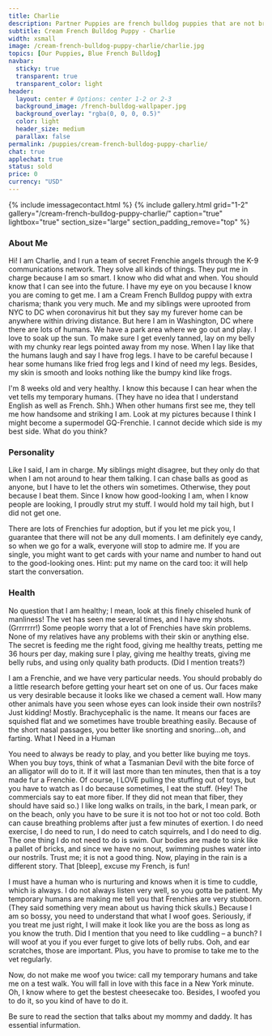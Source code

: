 ```yaml
---
title: Charlie
description: Partner Puppies are french bulldog puppies that are not bred by us, but instead by a partner breeder. Partner Puppies are covered by Ethical Frenchie's Health Gaurantee, and are thoroughly investigated and inspected before being listed on our site.
subtitle: Cream French Bulldog Puppy - Charlie
width: xsmall
image: /cream-french-bulldog-puppy-charlie/charlie.jpg
topics: [Our Puppies, Blue French Bulldog]
navbar:
  sticky: true
  transparent: true
  transparent_color: light
header:
  layout: center # Options: center 1-2 or 2-3
  background_image: /french-bulldog-wallpaper.jpg
  background_overlay: "rgba(0, 0, 0, 0.5)"
  color: light
  header_size: medium
  parallax: false
permalink: /puppies/cream-french-bulldog-puppy-charlie/
chat: true
applechat: true
status: sold
price: 0
currency: "USD"
---
```

{% include imessagecontact.html %}
{% include gallery.html 
	grid="1-2"
	gallery="/cream-french-bulldog-puppy-charlie/"
	caption="true"
	lightbox="true"
  section_size="large"
  section_padding_remove="top"
%}

### About Me

Hi! I am Charlie, and I run a team of secret Frenchie angels through the K-9 communications network. They solve all kinds of things. They put me in charge because I am so smart. I know who did what and when. You should know that I can see into the future. I have my eye on you because I know you are coming to get me. I am a Cream French Bulldog puppy with extra charisma; thank you very much. Me and my siblings were uprooted from NYC to DC when coronavirus hit but they say my furever home can be anywhere within driving distance. But here I am in Washington, DC where there are lots of humans. We have a park area where we go out and play. I love to soak up the sun. To make sure I get evenly tanned, lay on my belly with my chunky rear legs pointed away from my nose. When I lay like that the humans laugh and say I have frog legs. I have to be careful because I hear some humans like fried frog legs and I kind of need my legs. Besides, my skin is smooth and looks nothing like the bumpy kind like frogs.

I'm 8 weeks old and very healthy. I know this because I can hear when the vet tells my temporary humans. (They have no idea that I understand English as well as French. Shh.) When other humans first see me, they tell me how handsome and striking I am. Look at my pictures because I think I might become a supermodel GQ-Frenchie. I cannot decide which side is my best side. What do you think?

### Personality

Like I said, I am in charge. My siblings might disagree, but they only do that when I am not around to hear them talking. I can chase balls as good as anyone, but I have to let the others win sometimes. Otherwise, they pout because I beat them. Since I know how good-looking I am, when I know people are looking, I proudly strut my stuff. I would hold my tail high, but I did not get one.

There are lots of Frenchies fur adoption, but if you let me pick you, I guarantee that there will not be any dull moments. I am definitely eye candy, so when we go for a walk, everyone will stop to admire me. If you are single, you might want to get cards with your name and number to hand out to the good-looking ones. Hint: put my name on the card too: it will help start the conversation.

### Health

No question that I am healthy; I mean, look at this finely chiseled hunk of manliness! The vet has seen me several times, and I have my shots. (Grrrrrrr!) Some people worry that a lot of Frenchies have skin problems. None of my relatives have any problems with their skin or anything else. The secret is feeding me the right food, giving me healthy treats, petting me 36 hours per day, making sure I play, giving me healthy treats, giving me belly rubs, and using only quality bath products. (Did I mention treats?)

I am a Frenchie, and we have very particular needs. You should probably do a little research before getting your heart set on one of us. Our faces make us very desirable because it looks like we chased a cement wall. How many other animals have you seen whose eyes can look inside their own nostrils? Just kidding! Mostly. Brachycephalic is the name. It means our faces are squished flat and we sometimes have trouble breathing easily. Because of the short nasal passages, you better like snorting and snoring…oh, and farting.
What I Need in a Human

You need to always be ready to play, and you better like buying me toys. When you buy toys, think of what a Tasmanian Devil with the bite force of an alligator will do to it. If it will last more than ten minutes, then that is a toy made fur a Frenchie. Of course, I LOVE pulling the stuffing out of toys, but you have to watch as I do because sometimes, I eat the stuff. (Hey! The commercials say to eat more fiber. If they did not mean that fiber, they should have said so.) I like long walks on trails, in the bark, I mean park, or on the beach, only you have to be sure it is not too hot or not too cold. Both can cause breathing problems after just a few minutes of exertion. I do need exercise, I do need to run, I do need to catch squirrels, and I do need to dig. The one thing I do not need to do is swim. Our bodies are made to sink like a pallet of bricks, and since we have no snout, swimming pushes water into our nostrils. Trust me; it is not a good thing. Now, playing in the rain is a different story. That [bleep], excuse my French, is fun!

I must have a human who is nurturing and knows when it is time to cuddle, which is always. I do not always listen very well, so you gotta be patient. My temporary humans are making me tell you that Frenchies are very stubborn. (They said something very mean about us having thick skulls.) Because I am so bossy, you need to understand that what I woof goes. Seriously, if you treat me just right, I will make it look like you are the boss as long as you know the truth. Did I mention that you need to like cuddling – a bunch? I will woof at you if you ever furget to give lots of belly rubs. Ooh, and ear scratches, those are important. Plus, you have to promise to take me to the vet regularly.

Now, do not make me woof you twice: call my temporary humans and take me on a test walk. You will fall in love with this face in a New York minute. Oh, I know where to get the bestest cheesecake too. Besides, I woofed you to do it, so you kind of have to do it.

Be sure to read the section that talks about my mommy and daddy. It has essential infurmation.







<script type="application/ld+json">
{
  "@context": "https://schema.org/",
  "@type": "Product",
  "name": "Charlie",
  "offers": {
    "@type": "Offer",
    "priceCurrency": "USD",
    "price": "0",
    "availability": "https://schema.org/SoldOut"
  }
}
</script>
